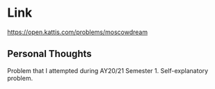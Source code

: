 # Link

https://open.kattis.com/problems/moscowdream

## Personal Thoughts

Problem that I attempted during AY20/21 Semester 1. Self-explanatory problem.

